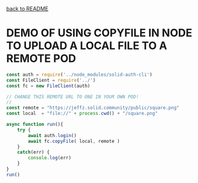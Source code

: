 <a href="../README.md">back to README</a>

# DEMO OF USING COPYFILE IN NODE TO UPLOAD A LOCAL FILE TO A REMOTE POD
```javascript
const auth = require('../node_modules/solid-auth-cli')
const FileClient = require('../')
const fc = new FileClient(auth)

// CHANGE THIS REMOTE URL TO ONE IN YOUR OWN POD!
//
const remote = "https://jeffz.solid.community/public/square.png"
const local  = "file://" + process.cwd() + "/square.png"

async function run(){
    try {
        await auth.login()
        await fc.copyFile( local, remote )
    }
    catch(err) {
        console.log(err)
    }
}
run()
```

